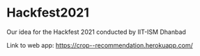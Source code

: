 # Hackfest2021
Our idea for the Hackfest 2021 conducted by IIT-ISM Dhanbad


Link to web app: https://crop--recommendation.herokuapp.com/
